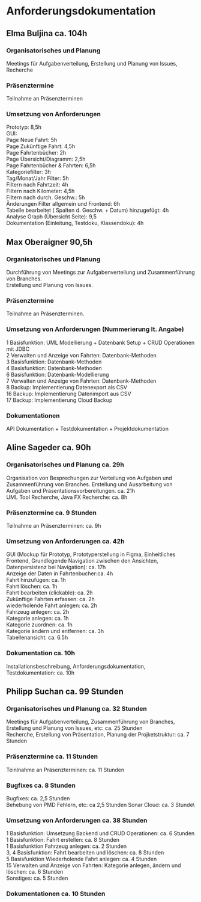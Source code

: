 # Anforderungsdokumentation

## Elma Buljina ca. 104h

### Organisatorisches und Planung
Meetings für Aufgabenverteilung, Erstellung und Planung von Issues, Recherche

### Präsenztermine 
Teilnahme an Präsenzterminen

### Umsetzung von Anforderungen 
Prototyp: 8,5h\
GUI:\
Page Neue Fahrt: 5h\
Page Zukünftige Fahrt: 4,5h\
Page Fahrtenbücher: 2h\
Page Übersicht/Diagramm: 2,5h\
Page Fahrtenbücher & Fahrten: 6,5h\
Kategoriefilter: 3h\
Tag/Monat/Jahr Filter: 5h\
Filtern nach Fahrtzeit: 4h\
Filtern nach Kilometer: 4,5h\
Filtern nach durch. Geschw.: 5h\
Änderungen Filter allgemein und Frontend: 6h\
Tabelle bearbeitet ( Spalten d. Geschw. + Datum) hinzugefügt: 4h\
Analyse Graph (Übersicht Seite): 9,5\
Dokumentation (Einleitung, Testdoku, Klassendoku): 4h

## Max Oberaigner 90,5h

### Organisatorisches und Planung
Durchführung von Meetings zur Aufgabenverteilung und Zusammenführung von Branches.\
Erstellung und Planung von Issues.

### Präsenztermine
Teilnahme an Präsenzterminen.

### Umsetzung von Anforderungen (Nummerierung lt. Angabe)
1 Basisfunktion: UML Modellierung + Datenbank Setup + CRUD Operationen mit JDBC\
2 Verwalten und Anzeige von Fahrten: Datenbank-Methoden\
3 Basisfunktion: Datenbank-Methoden\
4 Basisfunktion: Datenbank-Methoden\
6 Basisfunktion: Datenbank-Modellierung\
7 Verwalten und Anzeige von Fahrten: Datenbank-Methoden\
8 Backup: Implementierung Datenexport als CSV\
16 Backup: Implementierung Datenimport aus CSV\
17 Backup: Implementierung Cloud Backup

### Dokumentationen
API Dokumentation + Testdokumentation + Projektdokumentation

## Aline Sageder ca. 90h

### Organisatorisches und Planung ca. 29h
Organisation von Besprechungen zur Verteilung von Aufgaben und Zusammenführung von Branches. Erstellung und Ausarbeitung von Aufgaben und Präsentationsvorbereitungen. ca. 21h\
UML Tool Recherche, Java FX Recherche: ca. 8h

### Präsenztermine ca. 9 Stunden
Teilnahme an Präsenzterminen: ca. 9h

### Umsetzung von Anforderungen ca. 42h
GUI (Mockup für Prototyp, Prototyperstellung in Figma, Einheitliches Frontend, Grundlegende Navigation zwischen den Ansichten, Datenpersistenz bei Navigation): ca. 17h\
Anzeige der Daten in Fahrtenbucher:ca. 4h\
Fahrt hinzufügen: ca. 1h\
Fahrt löschen: ca. 1h\
Fahrt bearbeiten (clickable): ca. 2h\
Zukünftige Fahrten erfassen: ca. 2h\
wiederholende Fahrt anlegen: ca. 2h\
Fahrzeug anlegen: ca. 2h\
Kategorie anlegen: ca. 1h\
Kategorie zuordnen: ca. 1h\
Kategorie ändern und entfernen: ca. 3h\
Tabellenansicht: ca. 6.5h

### Dokumentation ca. 10h
Installationsbeschreibung, Anforderungsdokumentation, Testdokumentation: ca. 10h

## Philipp Suchan ca. 99 Stunden

### Organisatorisches und Planung ca. 32 Stunden
Meetings für Aufgabenverteilung, Zusammenführung von Branches, Erstellung und Planung von Issues, etc: ca. 25 Stunden\
Recherche, Erstellung von Präsentation, Planung der Projketstruktur: ca. 7 Stunden

### Präsenztermine ca. 11 Stunden
Teinlnahme an Präsenzterminen: ca. 11 Stunden

### Bugfixes ca. 8 Stunden
Bugfixes: ca. 2,5 Stunden\
Behebung von PMD Fehlern, etc: ca 2,5 Stunden
Sonar Cloud: ca. 3 Stunde\

### Umsetzung von Anforderungen ca. 38 Stunden
1 Basisfunktion: Umsetzung Backend und CRUD Operationen: ca. 6 Stunden\
1 Basisfunktion: Fahrt erstellen: ca. 8 Stunden\
1 Basisfunktion Fahrzeug anlegen: ca. 2 Stunden\
3, 4 Basisfunktion: Fahrt bearbeiten und löschen: ca. 8 Stunden\
5 Basisfunktion Wiederholende Fahrt anlegen: ca. 4 Stunden\
15 Verwalten und Anzeige von Fahrten: Kategorie anlegen, ändern und löschen: ca. 6 Stunden\
Sonstiges: ca. 5 Stunden

### Dokumentationen ca. 10 Stunden
